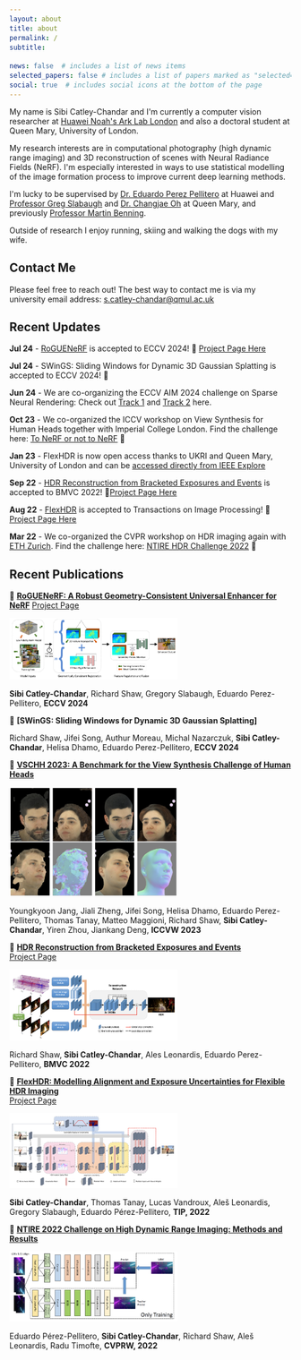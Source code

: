 ```yaml
---
layout: about
title: about
permalink: /
subtitle:

news: false  # includes a list of news items
selected_papers: false # includes a list of papers marked as "selected={true}"
social: true  # includes social icons at the bottom of the page
---
```


My name is Sibi Catley-Chandar and I'm currently a computer vision researcher at [Huawei Noah's Ark Lab London](https://noahlab.com.hk/#/home) and also a doctoral student at Queen Mary, University of London. 

My research interests are in computational photography (high dynamic range imaging) and 3D reconstruction of scenes with Neural Radiance Fields (NeRF). I'm especially interested in ways to use statistical modelling of the image formation process to improve current deep learning methods. 

I'm lucky to be supervised by [Dr. Eduardo Perez Pellitero](https://perezpellitero.github.io/) at Huawei and [Professor Greg Slabaugh](https://www.eecs.qmul.ac.uk/~gslabaugh/) and [Dr. Changjae Oh](https://eecs.qmul.ac.uk/~coh/) at Queen Mary, and previously [Professor Martin Benning](https://profiles.ucl.ac.uk/95169-martin-benning).

Outside of research I enjoy running, skiing and walking the dogs with my wife.

## Contact Me
Please feel free to reach out! The best way to contact me is via my university email address: <s.catley-chandar@qmul.ac.uk>


## Recent Updates

**Jul 24** - [RoGUENeRF](https://arxiv.org/abs/2403.11909) is accepted to ECCV 2024! 🎉 [Project Page Here](https://sib1.github.io/projects/roguenerf/)

**Jul 24** - SWinGS: Sliding Windows for Dynamic 3D Gaussian Splatting is accepted to ECCV 2024! 🎉 

**Jun 24** - We are co-organizing the ECCV AIM 2024 challenge on Sparse Neural Rendering: Check out [Track 1](https://codalab.lisn.upsaclay.fr/competitions/19222) and [Track 2](https://codalab.lisn.upsaclay.fr/competitions/19223) here.

**Oct 23** - We co-organized the ICCV workshop on View Synthesis for Human Heads together with Imperial College London. Find the challenge here: [To NeRF or not to NeRF](https://sites.google.com/view/vschh/home) 🎯

**Jan 23** - FlexHDR is now open access thanks to UKRI and Queen Mary, University of London and can be [accessed directly from IEEE Explore](https://ieeexplore.ieee.org/document/9881970)

**Sep 22** - [HDR Reconstruction from Bracketed Exposures and Events](https://arxiv.org/abs/2203.14825) is accepted to BMVC 2022! 🎉[Project Page Here](https://perezpellitero.github.io/projects/events_hdr/)

**Aug 22** - [FlexHDR](https://ieeexplore.ieee.org/document/9881970) is accepted to Transactions on Image Processing! 🎉 [Project Page Here](https://perezpellitero.github.io/projects/flexhdr/)

**Mar 22** - We co-organized the CVPR workshop on HDR imaging again with [ETH Zurich](https://vision.ee.ethz.ch/). Find the challenge here: [NTIRE HDR Challenge 2022](https://data.vision.ee.ethz.ch/cvl/ntire22/) 🎯




## Recent Publications

🔗 **[RoGUENeRF: A Robust Geometry-Consistent Universal Enhancer for NeRF](https://arxiv.org/abs/2403.11909)**
[Project Page](https://sib1.github.io/projects/roguenerf/)

<img width="300" alt="architecture figure" src="/assets/img/roguenerf.png">   

**Sibi Catley-Chandar**, Richard Shaw, Gregory Slabaugh, Eduardo Perez-Pellitero, **ECCV 2024**

🔗 **[SWinGS: Sliding Windows for Dynamic 3D Gaussian Splatting]**

Richard Shaw, Jifei Song, Authur Moreau, Michal Nazarczuk, **Sibi Catley-Chandar**, Helisa Dhamo, Eduardo Perez-Pellitero, **ECCV 2024**


🔗 **[VSCHH 2023: A Benchmark for the View Synthesis Challenge of Human Heads](https://openaccess.thecvf.com/content/ICCV2023W/RHWC/html/Jang_VSCHH_2023_A_Benchmark_for_the_View_Synthesis_Challenge_of_ICCVW_2023_paper.html)**

<img width="300" alt="architecture figure" src="/assets/img/vschh.png">   

Youngkyoon Jang, Jiali Zheng, Jifei Song, Helisa Dhamo, Eduardo Perez-Pellitero, Thomas Tanay, Matteo Maggioni, Richard Shaw, **Sibi Catley-Chandar**, Yiren Zhou, Jiankang Deng, **ICCVW 2023**

🔗 **[HDR Reconstruction from Bracketed Exposures and Events](https://bmvc2022.mpi-inf.mpg.de/0601.pdf)**  
[Project Page](https://perezpellitero.github.io/projects/events_hdr/)

<img width="300" alt="architecture figure" src="/assets/img/events.png">   

Richard Shaw, **Sibi Catley-Chandar**, Ales Leonardis, Eduardo Perez-Pellitero, **BMVC 2022**

🔗 **[FlexHDR: Modelling Alignment and Exposure Uncertainties for Flexible HDR Imaging](https://ieeexplore.ieee.org/document/9881970)**  
[Project Page](https://perezpellitero.github.io/projects/flexhdr/)

<img width="300" alt="architecture figure" src="/assets/img/flexhdr.png"> 

**Sibi Catley-Chandar**, Thomas Tanay, Lucas Vandroux, Aleš Leonardis, Gregory Slabaugh, Eduardo Pérez-Pellitero, **TIP, 2022**

🔗 **[NTIRE 2022 Challenge on High Dynamic Range Imaging: Methods and Results](https://arxiv.org/abs/2205.12633)** 

<img width="300" alt="architecture figure" src="/assets/img/ntire22.png">   

Eduardo Pérez-Pellitero, **Sibi Catley-Chandar**, Richard Shaw, Aleš Leonardis, Radu Timofte, **CVPRW, 2022** 


